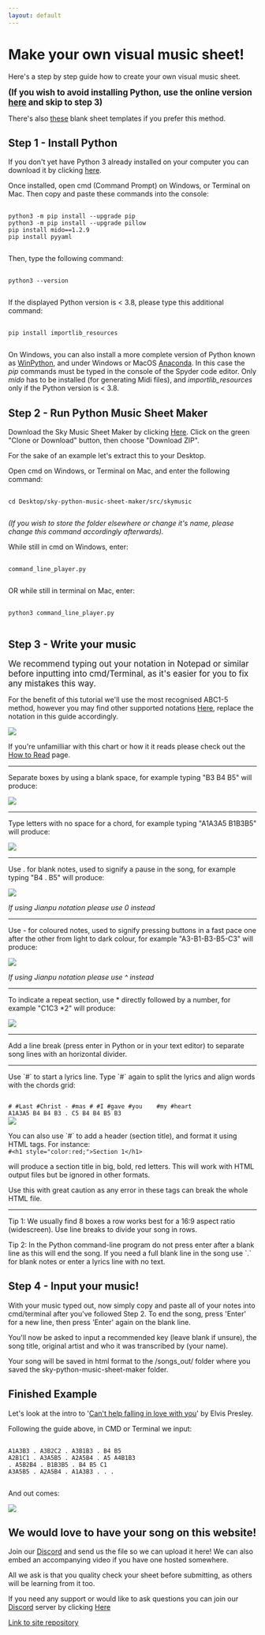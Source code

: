 ```yaml
---
layout: default
---
```


<h1>Make your own visual music sheet!</h1>

<p>Here's a step by step guide how to create your own visual music sheet.</p>

<p><b><span style="font-size:1.2em;">(If you wish to avoid installing Python, use the online version <a href="https://jmmelko.pythonanywhere.com/" target="_blank">here</a> and skip to step 3)</span></b></p>

There's also <a href="https://sky.bloomexperiment.com/t/sky-music-icon-templates/746" target="_blank">these</a> blank sheet templates if you prefer this method.

<h2>Step 1 - Install Python</h2>
<p>If you don't yet have Python 3 already installed on your computer you can download it by clicking <a href="https://www.python.org/downloads/" target="_blank">here</a>.</p>

<p>Once installed, open cmd (Command Prompt) on Windows, or Terminal on Mac. Then copy and paste these commands into the console:</p>
<pre>
  <code>
python3 -m pip install --upgrade pip
python3 -m pip install --upgrade pillow
pip install mido==1.2.9
pip install pyyaml
  </code>
</pre>

<p>Then, type the following command:</p>
<pre>
  <code>
python3 --version
  </code>
</pre>

<p>If the displayed Python version is < 3.8, please type this additional command:</p>
<pre>
  <code>
pip install importlib_resources
  </code>
</pre>

<p>On Windows, you can also install a more complete version of Python known as <a href="https://sourceforge.net/projects/winpython/">WinPython</a>, and under Windows or MacOS <a href="https://www.anaconda.com/products/individual">Anaconda</a>. In this case the <i>pip</i> commands must be typed in the console of the Spyder code editor. Only <i>mido</i> has to be installed (for generating Midi files), and <i>importlib_resources</i> only if the Python version is < 3.8.</p>

<h2>Step 2 - Run Python Music Sheet Maker</h2>
<p>Download the Sky Music Sheet Maker by clicking <a href="https://github.com/sky-music/sky-python-music-sheet-maker" target="_blank">Here</a>. Click on the green "Clone or Download" button, then choose "Download ZIP".</p>

For the sake of an example let's extract this to your Desktop.

<p>Open cmd on Windows, or Terminal on Mac, and enter the following command:</p>
<pre>
  <code>
cd Desktop/sky-python-music-sheet-maker/src/skymusic
  </code>
</pre>
    
<i>(If you wish to store the folder elsewhere or change it's name, please change this command accordingly afterwards).</i>

<p>While still in cmd on Windows, enter:</p>
<pre>
  <code>
command_line_player.py
  </code>
</pre>

<p>OR while still in terminal on Mac, enter:</p>
<pre>
  <code>
python3 command_line_player.py
  </code>
</pre>

<h2>Step 3 - Write your music</h2>
<span style="font-size:1.2em;">We recommend typing out your notation in Notepad or similar before inputting into cmd/Terminal, as it's easier for you to fix any mistakes this way.</span>

<p>For the benefit of this tutorial we'll use the most recognised ABC1-5 method, however you may find other supported notations <a href="./assets/images/notations.png" target="_blank">Here</a>, replace the notation in this guide accordingly.</p>
<p><img src="./assets/images/Chart.jpg"></p>
If you're unfamilliar with this chart or how it it reads please check out the <a href="./how-to-read.html">How to Read</a> page.
<hr>
<p>Separate boxes by using a blank space, for example typing "B3 B4 B5" will produce:</p>
<p><img src="./assets/images/notespaces.png"></p>
<hr>
<p>Type letters with no space for a chord, for example typing "A1A3A5 B1B3B5" will produce:</p>
<p><img src="./assets/images/chords.png"></p>
<hr>
<p>Use . for blank notes, used to signify a pause in the song, for example typing "B4 . B5" will produce:</p>
<p><img src="./assets/images/space.png"></p>
<p><i>If using Jianpu notation please use 0 instead</i></p>
<hr>
<p>Use - for coloured notes, used to signify pressing buttons in a fast pace one after the other from light to dark colour, for example "A3-B1-B3-B5-C3" will produce:</p>
<p><img src="./assets/images/colourednotes.JPG"></p>
<p><i>If using Jianpu notation please use ^ instead</i></p>
<hr>
<p>To indicate a repeat section, use * directly followed by a number, for example "C1C3 *2" will produce:</p>
<img src="./assets/images/Repeat.JPG">
<hr>
<p>Add a line break (press enter in Python or in your text editor) to separate song lines with an horizontal divider.</p>
<hr>
<p>Use `#` to start a lyrics line. Type `#` again to split the lyrics and align words with the chords grid: </p>

<code>
# #Last #Christ - #mas # #I #gave #you    #my #heart
A1A3A5 B4 B4 B3 . C5 B4 B4 B5 B3
</code>

<img src="./assets/images/Comments.PNG">

<p>You can also use `#` to add a header (section title), and format it using HTML tags. For instance:

<code>
#&lt;h1 style="color:red;"&gt;Section 1&lt;/h1&gt;
</code>

will produce a section title in big, bold, red letters. This will work with HTML output files but be ignored in other formats.</p>
<p>Use this with great caution as any error in these tags can break the whole HTML file. </p>

<hr>
<p>Tip 1: We usually find 8 boxes a row works best for a 16:9 aspect ratio (widescreen). Use line breaks to divide your song in rows.</p>
Tip 2: In the Python command-line program do not press enter after a blank line as this will end the song. If you need a full blank line in the song use `.` for blank notes or enter a lyrics line with no text.

<h2>Step 4 - Input your music!</h2>
With your music typed out, now simply copy and paste all of your notes into cmd/terminal after you've followed Step 2.
To end the song, press 'Enter' for a new line, then press 'Enter' again on the blank line.

You'll now be asked to input a recommended key (leave blank if unsure), the song title, original artist and who it was transcribed by (your name).

Your song will be saved in html format to the /songs_out/ folder where you saved the sky-python-music-sheet-maker folder.

<h2>Finished Example</h2>
<p>Let's look at the intro to '<a href="./songs/Cant-Help-Falling-in-Love-Intro.html">Can't help falling in love with you</a>' by Elvis Presley.</p>
Following the guide above, in CMD or Terminal we input:
<pre>
  <code>
A1A3B3 . A3B2C2 . A3B1B3 . B4 B5
A2B1C1 . A3A5B5 . A2A5B4 . A5 A4B1B3
. A5B2B4 . B1B3B5 . B4 B5 C1
A3A5B5 . A2A5B4 . A1A3B3 . . .
  </code>
</pre>

And out comes:
<p><img src="./assets/images/finishedexample.JPG"></p>

<h2>We would love to have your song on this website!</h2>
<p>Join our <a href="./discord.html">Discord</a> and send us the file so we can upload it here! We can also embed an accompanying video if you have one hosted somewhere.</p>
All we ask is that you quality check your sheet before submitting, as others will be learning from it too.


If you need any support or would like to ask questions you can join our <a href="./discord.html">Discord</a> server by clicking <a href="./discord.html">Here</a>

[Link to site repository](https://github.com/sky-music/sky-music.github.io)

